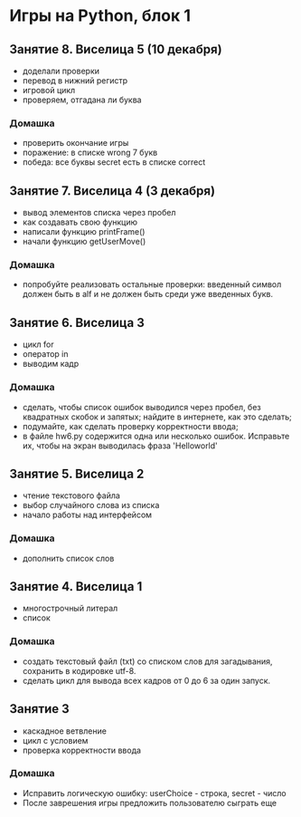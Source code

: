 # Игры на Python, блок 1
## Занятие 8. Виселица 5 (10 декабря)
+ доделали проверки
+ перевод в нижний регистр
+ игровой цикл
+ проверяем, отгадана ли буква
### Домашка
+ проверить окончание игры
+ поражение: в списке wrong 7 букв
+ победа: все буквы secret есть в списке correct
## Занятие 7. Виселица 4 (3 декабря)
+ вывод элементов списка через пробел
+ как создавать свою функцию
+ написали функцию printFrame()
+ начали функцию getUserMove()

### Домашка
+ попробуйте реализовать остальные проверки: введенный символ должен быть в alf и не должен быть среди уже введенных букв.

## Занятие 6. Виселица 3
+ цикл for
+ оператор in
+ выводим кадр

### Домашка
+ сделать, чтобы список ошибок выводился через пробел, без квадратных скобок и запятых; найдите в интернете, как это сделать;
+ подумайте, как сделать проверку корректности ввода;
+ в файле hw6.py содержится одна или несколько ошибок. Исправьте их, чтобы на экран выводилась фраза 'Helloworld'

## Занятие 5. Виселица 2
+ чтение текстового файла
+ выбор случайного слова из списка
+ начало работы над интерфейсом
### Домашка
+ дополнить список слов

## Занятие 4. Виселица 1
+ многострочный литерал
+ список

### Домашка
+ создать текстовый файл (txt) со списком слов для загадывания, сохранить в кодировке utf-8.
+ сделать цикл для вывода всех кадров от 0 до 6 за один запуск.

## Занятие 3
+ каскадное ветвление
+ цикл с условием
+ проверка корректности ввода

### Домашка
+ Исправить логическую ошибку: userChoice - строка, secret - число
+ После заврешения игры предложить пользователю сыграть еще